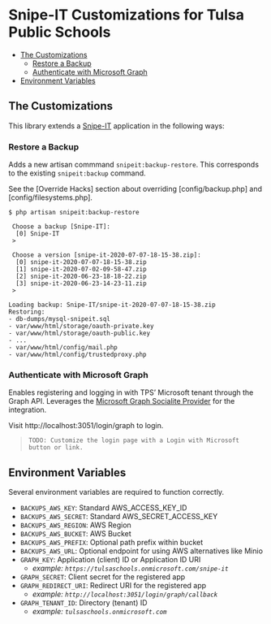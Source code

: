 # Snipe-IT Customizations for Tulsa Public Schools

- [The Customizations](#the-customizations)
  - [Restore a Backup](#restore-a-backup)
  - [Authenticate with Microsoft Graph](#authenticate-with-microsoft-graph)
- [Environment Variables](#environment-variables)

## The Customizations

This library extends a [Snipe-IT] application in the following ways:

### Restore a Backup

Adds a new artisan commmand `snipeit:backup-restore`. This corresponds to the existing `snipeit:backup` command.

See the [Override Hacks] section about overriding [config/backup.php] and [config/filesystems.php].

```console
$ php artisan snipeit:backup-restore

 Choose a backup [Snipe-IT]:
  [0] Snipe-IT
 >

 Choose a version [snipe-it-2020-07-07-18-15-38.zip]:
  [0] snipe-it-2020-07-07-18-15-38.zip
  [1] snipe-it-2020-07-02-09-58-47.zip
  [2] snipe-it-2020-06-23-18-18-22.zip
  [3] snipe-it-2020-06-23-14-23-11.zip
 >

Loading backup: Snipe-IT/snipe-it-2020-07-07-18-15-38.zip
Restoring:
- db-dumps/mysql-snipeit.sql
- var/www/html/storage/oauth-private.key
- var/www/html/storage/oauth-public.key
- ...
- var/www/html/config/mail.php
- var/www/html/config/trustedproxy.php
```

### Authenticate with Microsoft Graph

Enables registering and logging in with TPS’ Microsoft tenant through the Graph API. Leverages the [Microsoft Graph Socialite Provider] for the integration.

Visit http://localhost:3051/login/graph to login.
> `TODO: Customize the login page with a Login with Microsoft button or link.`

## Environment Variables

Several environment variables are required to function correctly.

- `BACKUPS_AWS_KEY`: Standard AWS_ACCESS_KEY_ID
- `BACKUPS_AWS_SECRET`: Standard AWS_SECRET_ACCESS_KEY
- `BACKUPS_AWS_REGION`: AWS Region
- `BACKUPS_AWS_BUCKET`: AWS Bucket
- `BACKUPS_AWS_PREFIX`: Optional path prefix within bucket
- `BACKUPS_AWS_URL`: Optional endpoint for using AWS alternatives like Minio
- `GRAPH_KEY`: Application (client) ID or Application ID URI
  - *example: `https://tulsaschools.onmicrosoft.com/snipe-it`*
- `GRAPH_SECRET`: Client secret for the registered app
- `GRAPH_REDIRECT_URI`: Redirect URI for the registered app
  - *example: `http://localhost:3051/login/graph/callback`*
- `GRAPH_TENANT_ID`: Directory (tenant) ID
  - *example: `tulsaschools.onmicrosoft.com`*

[Microsoft Graph Socialite Provider]: https://socialiteproviders.netlify.app/providers/microsoft-graph.html
[Snipe-IT]: https://github.com/snipe/snipe-it
